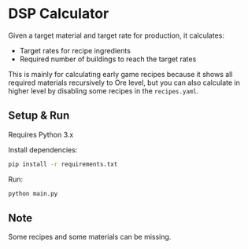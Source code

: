 # DSP Calculator

Given a target material and target rate for production, it calculates:
* Target rates for recipe ingredients
* Required number of buildings to reach the target rates

This is mainly for calculating early game recipes because it shows all required materials recursively to Ore level, but you can also calculate in higher level by disabling some recipes in the `recipes.yaml`.

## Setup & Run

Requires Python 3.x

Install dependencies:
```bash
pip install -r requirements.txt
```

Run:
```bash
python main.py
```

## Note

Some recipes and some materials can be missing.
